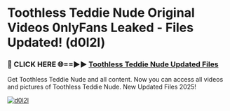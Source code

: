 # Toothless Teddie Nude Original Videos 0nlyFans Leaked - Files Updated! (d0l2l)

<h3>🔴 CLICK HERE 🌐==►► <a href="https://tinyurl.com/yrmya6cz" rel="nofollow">Toothless Teddie Nude Updated Files</a></h3>

Get Toothless Teddie Nude and all content. Now you can access all videos and pictures of Toothless Teddie Nude. New Updated Files 2025!

[![d0l2l](https://i.imgur.com/FMdXYCs.gif)](https://tinyurl.com/yrmya6cz)
